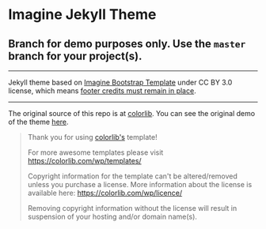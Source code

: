 # Imagine Jekyll Theme

## Branch for demo purposes only. Use the `master` branch for your project(s).

*** 

Jekyll theme based on [Imagine Bootstrap Template](https://colorlib.com/wp/template/imagine/) under CC BY 3.0 license, which means [footer credits must remain in place](https://colorlib.com/wp/licence/).



***
The original source of this repo is at [colorlib](https://colorlib.com/wp/template/imagine/). You can see the original demo of the theme [here](https://colorlib.com/preview/theme/imagine/).


> Thank you for using [colorlib's](https://colorlib.com/wp/templates/) template!
> 
> For more awesome templates please visit https://colorlib.com/wp/templates/
>
> Copyright information for the template can't be altered/removed unless you purchase a license.
> More information about the license is available here: https://colorlib.com/wp/licence/
> 
> Removing copyright information without the license will result in suspension of your hosting and/or domain name(s).
